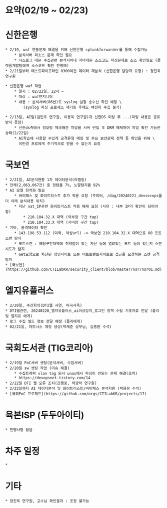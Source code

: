# 요약(02/19 ~ 02/23)

# 신한은행
    * 2/19, waf 연동문제 해결을 위해 신한은행 splunkforwarder를 통해 수집가능
        * 분석서버 리소스 문제 확인 필요
        * 시스로그 데몬 수집관련 분석서버내 자바데몬 소스코드 파싱문제로 소스 확인필요 (플랫폼개발팀에게 소스코드 확인 진행예)
    * 2/21일부터 테스트파이프라인 8300여건 데이터 재분석 (신한은행 담당자 요청) : 정진욱 연구원

    * 신한은행 waf 작업
        * 일시 : 02/22일, 22시 ~ 
        * 대상 : waf엔지니어
        * 내용 : 분석서버(86번)로 syslog 설정 송수신 확인 예정 \
            (syslog 파싱 프로세스 재기동 후에도 여전히 수집 불가)

    * 2/13일, AI팀(김민우 연구원, 이용욱 연구원)과 신한DS 미팅 후 ...(미팅 내용은 공유받지 못함)
        * 신한ds측에서 정오탐 체크해준 파일을 서버 반입 후 DRM 해제하여 파일 확인 가능한 상태(2/22일)
        * Ai학습에 사용할 수있게 공격유형 매핑 및 주요 보안관제 정책 등 확인을 위해 \
          이민경 프로에게 주기적으로 받을 수 없는지 요청

# 국보연
    * 2/21일, AI분석현황 1차 데이터분석(라벨링)
    * 전체(2,063,067건) 중 정탐율 7%, 노말탐지율 92%
    * AI 모델 최적화 필요
        * 바이패스 및 화이트리스트 추가 적용 요청 (주피터, /dag/20240221_devsecops폴더 아래 분석내용 위치)
        * 지난 nat_IP관련 화이트리스트 적용 해제 요청 (사유 : 내부 IP가 확인이 되어야 함)
            * 210.104.32.X 대역 (외부망 구간 tap)
            * 210.104.33.X 대역 (서버망 구간 tap)
    * 기타, 공격데이터 확인
        * 143.198.53.112 (미국, 악성url) -> 국보연 210.104.32.X 대역으로 80 포트 스캔 탐지 
        * 포트스캔 : 해당구간대역에 취약점이 있는 자산 등에 열려있는 포트 등이 있는지 스캔 시도가 탐지
        * Get요청으로 차단된 성인사이트 또는 비트토렌트사이트로 접근을 요청하는 스캔 공격 탐지
    * [국보연](https://github.com/CTILabKR/security_client/blob/master/nsr/nsr01.md)

# 엘지유플러스
    * 2/20일, 주간회의(DTI웹 시연, 마곡사옥)
    * DTI웹관련, 20240220_엘지유플러스_ai이상감지_로그인 정책 수립 기초자료 전달 (플리 및 엘지유 에게)
    * 로그 수집 필드 정보 전달 예정 (플리에게)
    * 02/21일, 파트너스 계정 생성(박재준 상무님, 김종환 수석)

# 국회도서관 (TIG코리아)
    * 2/19일 PoC서버 셋팅(분석서버, 수집서버)
    * 2/20일 sw 셋팅 작업 (이슈 해결)
        * 수집트래픽 vlan tag 되서 unas에서 파싱이 안되는 문제 해결(조치)
        * https://devopsnet.tistory.com/14
    * 2/22일 DTI 웹 오류 조치(진행중, 박광력 연구원)
    * 2/23일까지 AI 데이터분석 및 화이트리스트/바이패스 분석지원 (박용문 수석)
    * [국회PoC 프로젝트](https://github.com/orgs/CTILabKR/projects/17)

# 육본ISP (두두아이티)
    * 진행사항 없음

# 차주 일정
    * 
# 기타
    * 정진욱 연구원, 교수님 확인결과 : 조정 불가능